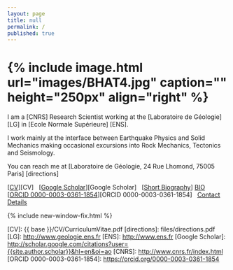 ```yaml
---
layout: page
title: null
permalink: /
published: true
---
```


<!-- 
{% include image.html url="images/BHAT4.jpg" caption="" height="290px" align="left" %}
 -->


<h1 class="animate__animated animate__zoomIn animate__delay-0.1s">
{% include image.html url="images/BHAT4.jpg" caption="" height="250px" align="right" %}
</h1>

I am a [CNRS] Research Scientist working at the [Laboratoire de Géologie] [LG] in [Ecole Normale Supérieure] [ENS].

I work mainly at the interface between Earthquake Physics and Solid Mechanics making occasional excursions into Rock Mechanics, Tectonics and Seismology.

You can reach me at [Laboratoire de Géologie, 24 Rue Lhomond, 75005 Paris] [directions]

 [<ins>CV</ins>][CV]  &nbsp; [<ins>Google Scholar</ins>][Google Scholar]  &nbsp; [<ins>Short Biography</ins>] [BIO] &nbsp; [<ins>ORCID 0000-0003-0361-1854</ins>][ORCID 0000-0003-0361-1854] &nbsp; [<ins>Contact Details</ins>][CONTACT]

{% include new-window-fix.html %}

[CONTACT]: /contact/
[BIO]: /bio/
[CV]: {{ base }}/CV/CurriculumVitae.pdf
[directions]: files/directions.pdf
[LG]: http://www.geologie.ens.fr
[ENS]: http://www.ens.fr
[Google Scholar]: http://scholar.google.com/citations?user={{site.author.scholar}}&hl=en&oi=ao
[CNRS]: http://www.cnrs.fr/index.html
[ORCID 0000-0003-0361-1854]: https://orcid.org/0000-0003-0361-1854
